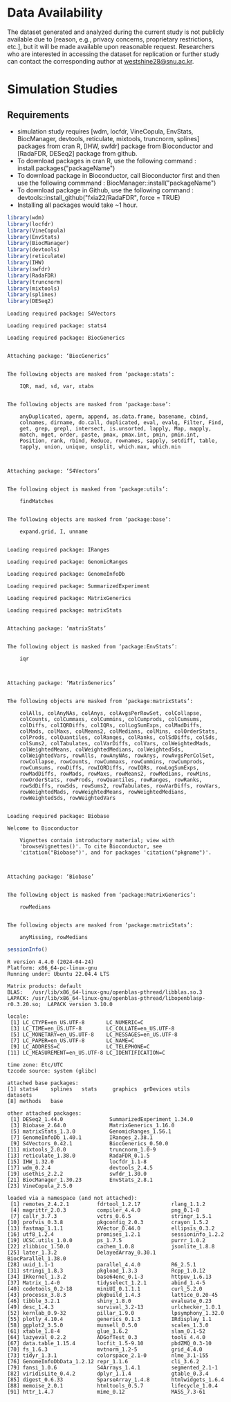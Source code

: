 # Data Availability
The dataset generated and analyzed during the current study is not publicly available due to [reason, e.g., privacy concerns, proprietary restrictions, etc.], but it will be made available upon reasonable request. Researchers who are interested in accessing the dataset for replication or further study can contact the corresponding author at westshine28@snu.ac.kr.

# Simulation Studies
## Requirements
* simulation study requires [wdm, locfdr, VineCopula, EnvStats, BiocManager, devtools, reticulate, mixtools, truncnorm, splines] packages from cran R, [IHW, swfdr] package from Bioconductor and [RadaFDR, DESeq2] package from github.
* To download packages in cran R, use the following command : install.packages("packageName")
* To download package in Bioconductor, call Bioconductor first and then use the following commmand : BiocManager::install("packageName")
* To download package in Github, use the following command : devtools::install_github("fxia22/RadaFDR", force = TRUE)
* Installing all packages would take ~1 hour.


```R
library(wdm)
library(locfdr)
library(VineCopula)
library(EnvStats)
library(BiocManager)
library(devtools)
library(reticulate)
library(IHW)
library(swfdr)
library(RadaFDR)
library(truncnorm)
library(mixtools)
library(splines)
library(DESeq2)
```

    Loading required package: S4Vectors
    
    Loading required package: stats4
    
    Loading required package: BiocGenerics
    
    
    Attaching package: ‘BiocGenerics’
    
    
    The following objects are masked from ‘package:stats’:
    
        IQR, mad, sd, var, xtabs
    
    
    The following objects are masked from ‘package:base’:
    
        anyDuplicated, aperm, append, as.data.frame, basename, cbind,
        colnames, dirname, do.call, duplicated, eval, evalq, Filter, Find,
        get, grep, grepl, intersect, is.unsorted, lapply, Map, mapply,
        match, mget, order, paste, pmax, pmax.int, pmin, pmin.int,
        Position, rank, rbind, Reduce, rownames, sapply, setdiff, table,
        tapply, union, unique, unsplit, which.max, which.min
    
    
    
    Attaching package: ‘S4Vectors’
    
    
    The following object is masked from ‘package:utils’:
    
        findMatches
    
    
    The following objects are masked from ‘package:base’:
    
        expand.grid, I, unname
    
    
    Loading required package: IRanges
    
    Loading required package: GenomicRanges
    
    Loading required package: GenomeInfoDb
    
    Loading required package: SummarizedExperiment
    
    Loading required package: MatrixGenerics
    
    Loading required package: matrixStats
    
    
    Attaching package: ‘matrixStats’
    
    
    The following object is masked from ‘package:EnvStats’:
    
        iqr
    
    
    
    Attaching package: ‘MatrixGenerics’
    
    
    The following objects are masked from ‘package:matrixStats’:
    
        colAlls, colAnyNAs, colAnys, colAvgsPerRowSet, colCollapse,
        colCounts, colCummaxs, colCummins, colCumprods, colCumsums,
        colDiffs, colIQRDiffs, colIQRs, colLogSumExps, colMadDiffs,
        colMads, colMaxs, colMeans2, colMedians, colMins, colOrderStats,
        colProds, colQuantiles, colRanges, colRanks, colSdDiffs, colSds,
        colSums2, colTabulates, colVarDiffs, colVars, colWeightedMads,
        colWeightedMeans, colWeightedMedians, colWeightedSds,
        colWeightedVars, rowAlls, rowAnyNAs, rowAnys, rowAvgsPerColSet,
        rowCollapse, rowCounts, rowCummaxs, rowCummins, rowCumprods,
        rowCumsums, rowDiffs, rowIQRDiffs, rowIQRs, rowLogSumExps,
        rowMadDiffs, rowMads, rowMaxs, rowMeans2, rowMedians, rowMins,
        rowOrderStats, rowProds, rowQuantiles, rowRanges, rowRanks,
        rowSdDiffs, rowSds, rowSums2, rowTabulates, rowVarDiffs, rowVars,
        rowWeightedMads, rowWeightedMeans, rowWeightedMedians,
        rowWeightedSds, rowWeightedVars
    
    
    Loading required package: Biobase
    
    Welcome to Bioconductor
    
        Vignettes contain introductory material; view with
        'browseVignettes()'. To cite Bioconductor, see
        'citation("Biobase")', and for packages 'citation("pkgname")'.
    
    
    
    Attaching package: ‘Biobase’
    
    
    The following object is masked from ‘package:MatrixGenerics’:
    
        rowMedians
    
    
    The following objects are masked from ‘package:matrixStats’:
    
        anyMissing, rowMedians
    
    



```R
sessionInfo()
```


    R version 4.4.0 (2024-04-24)
    Platform: x86_64-pc-linux-gnu
    Running under: Ubuntu 22.04.4 LTS
    
    Matrix products: default
    BLAS:   /usr/lib/x86_64-linux-gnu/openblas-pthread/libblas.so.3 
    LAPACK: /usr/lib/x86_64-linux-gnu/openblas-pthread/libopenblasp-r0.3.20.so;  LAPACK version 3.10.0
    
    locale:
     [1] LC_CTYPE=en_US.UTF-8       LC_NUMERIC=C              
     [3] LC_TIME=en_US.UTF-8        LC_COLLATE=en_US.UTF-8    
     [5] LC_MONETARY=en_US.UTF-8    LC_MESSAGES=en_US.UTF-8   
     [7] LC_PAPER=en_US.UTF-8       LC_NAME=C                 
     [9] LC_ADDRESS=C               LC_TELEPHONE=C            
    [11] LC_MEASUREMENT=en_US.UTF-8 LC_IDENTIFICATION=C       
    
    time zone: Etc/UTC
    tzcode source: system (glibc)
    
    attached base packages:
    [1] stats4    splines   stats     graphics  grDevices utils     datasets 
    [8] methods   base     
    
    other attached packages:
     [1] DESeq2_1.44.0               SummarizedExperiment_1.34.0
     [3] Biobase_2.64.0              MatrixGenerics_1.16.0      
     [5] matrixStats_1.3.0           GenomicRanges_1.56.1       
     [7] GenomeInfoDb_1.40.1         IRanges_2.38.1             
     [9] S4Vectors_0.42.1            BiocGenerics_0.50.0        
    [11] mixtools_2.0.0              truncnorm_1.0-9            
    [13] reticulate_1.38.0           RadaFDR_0.1.5              
    [15] IHW_1.32.0                  locfdr_1.1-8               
    [17] wdm_0.2.4                   devtools_2.4.5             
    [19] usethis_2.2.2               swfdr_1.30.0               
    [21] BiocManager_1.30.23         EnvStats_2.8.1             
    [23] VineCopula_2.5.0           
    
    loaded via a namespace (and not attached):
     [1] remotes_2.4.2.1         fdrtool_1.2.17          rlang_1.1.2            
     [4] magrittr_2.0.3          compiler_4.4.0          png_0.1-8              
     [7] callr_3.7.3             vctrs_0.6.5             stringr_1.5.1          
    [10] profvis_0.3.8           pkgconfig_2.0.3         crayon_1.5.2           
    [13] fastmap_1.1.1           XVector_0.44.0          ellipsis_0.3.2         
    [16] utf8_1.2.4              promises_1.2.1          sessioninfo_1.2.2      
    [19] UCSC.utils_1.0.0        ps_1.7.5                purrr_1.0.2            
    [22] zlibbioc_1.50.0         cachem_1.0.8            jsonlite_1.8.8         
    [25] later_1.3.2             DelayedArray_0.30.1     BiocParallel_1.38.0    
    [28] uuid_1.1-1              parallel_4.4.0          R6_2.5.1               
    [31] stringi_1.8.3           pkgload_1.3.3           Rcpp_1.0.12            
    [34] IRkernel_1.3.2          base64enc_0.1-3         httpuv_1.6.13          
    [37] Matrix_1.4-0            tidyselect_1.2.1        abind_1.4-5            
    [40] codetools_0.2-18        miniUI_0.1.1.1          curl_5.2.0             
    [43] processx_3.8.3          pkgbuild_1.4.3          lattice_0.20-45        
    [46] tibble_3.2.1            shiny_1.8.0             evaluate_0.23          
    [49] desc_1.4.3              survival_3.2-13         urlchecker_1.0.1       
    [52] kernlab_0.9-32          pillar_1.9.0            lpsymphony_1.32.0      
    [55] plotly_4.10.4           generics_0.1.3          IRdisplay_1.1          
    [58] ggplot2_3.5.0           munsell_0.5.0           scales_1.3.0           
    [61] xtable_1.8-4            glue_1.6.2              slam_0.1-52            
    [64] lazyeval_0.2.2          ADGofTest_0.3           tools_4.4.0            
    [67] data.table_1.15.4       locfit_1.5-9.10         pbdZMQ_0.3-10          
    [70] fs_1.6.3                mvtnorm_1.2-5           grid_4.4.0             
    [73] tidyr_1.3.1             colorspace_2.1-0        nlme_3.1-155           
    [76] GenomeInfoDbData_1.2.12 repr_1.1.6              cli_3.6.2              
    [79] fansi_1.0.6             S4Arrays_1.4.1          segmented_2.1-1        
    [82] viridisLite_0.4.2       dplyr_1.1.4             gtable_0.3.4           
    [85] digest_0.6.33           SparseArray_1.4.8       htmlwidgets_1.6.4      
    [88] memoise_2.0.1           htmltools_0.5.7         lifecycle_1.0.4        
    [91] httr_1.4.7              mime_0.12               MASS_7.3-61            

